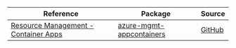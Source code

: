 | Reference | Package | Source |
|---|---|---|
|[Resource Management - Container Apps](mgmt-appcontainers-readme.md)|[azure-mgmt-appcontainers](https://pypi.org/project/azure-mgmt-appcontainers)|[GitHub](https://github.com/Azure/azure-sdk-for-python/blob/main/sdk/appcontainers/azure-mgmt-appcontainers)|
